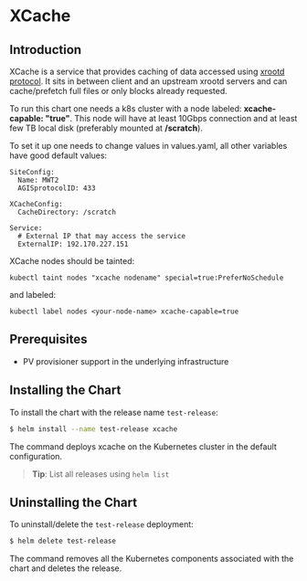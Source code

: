 # XCache

## Introduction
XCache is a service that provides caching of data accessed using [xrootd protocol](http://xrootd.org/). It sits in between client and an upstream xrootd servers and can cache/prefetch full files or only blocks already requested. 

To run this chart one needs a k8s cluster with a node labeled: __xcache-capable: "true"__. This node will have at least 10Gbps connection and at least few TB local disk (preferably mounted at __/scratch__).

To set it up one needs to change values in values.yaml, all other variables have good default values:

```
SiteConfig:
  Name: MWT2
  AGISprotocolID: 433

XCacheConfig:
  CacheDirectory: /scratch

Service:
  # External IP that may access the service
  ExternalIP: 192.170.227.151
```
  
XCache nodes should be tainted:
```
kubectl taint nodes "xcache nodename" special=true:PreferNoSchedule
```
and labeled:
```
kubectl label nodes <your-node-name> xcache-capable=true
```

## Prerequisites

- PV provisioner support in the underlying infrastructure

## Installing the Chart

To install the chart with the release name `test-release`:

```bash
$ helm install --name test-release xcache
```

The command deploys xcache on the Kubernetes cluster in the default configuration. 

> **Tip**: List all releases using `helm list`

## Uninstalling the Chart

To uninstall/delete the `test-release` deployment:

```bash
$ helm delete test-release
```

The command removes all the Kubernetes components associated with the chart and deletes the release.
